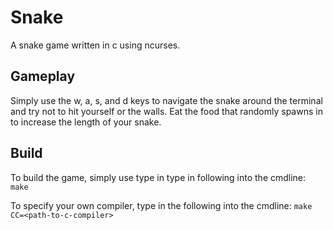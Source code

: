 # Snake
A snake game written in c using ncurses.

## Gameplay
Simply use the w, a, s, and d keys to navigate  the snake around the terminal and try not to hit yourself or the walls. Eat the food that randomly spawns in to increase the length of your snake.

## Build
To build the game, simply use type in type in following into the cmdline:
`make`

To specify your own compiler, type in the following into the cmdline:
`make CC=<path-to-c-compiler>`
